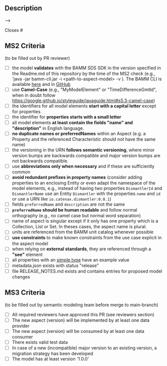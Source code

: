 ## Description
<!-- Please provide a short description about what this PR changes and reference an issue that was initially created to introduce the new aspect model -->

 -->

Closes #

<!-- The MS2 and MS3 criteria are intended for merges to the main-branch. For small bug-fixes or during the model development, for instance, when merging to a feature branch, you may decide to not fill out the checklists. However, we recommend to follow the MS2 checklist during the development. The MS3 checklist becomes relevant for merges to the main-branch. -->
## MS2 Criteria
(to be filled out by PR reviewer)
- [ ] the model **validates** with the BAMM SDS SDK in the version specified in the Readme.md of this repository by the time of the MS2 check  (e.g., 'java -jar bamm-cli.jar -i \<path-to-aspect-model\> -v ). The  BAMM CLI is available [here](https://openmanufacturingplatform.github.io/sds-documentation/sds-developer-guide/dev-snapshot/tooling-guide/bamm-cli.html) and in [GitHub](https://github.com/OpenManufacturingPlatform/sds-sdk/releases)
- [ ] use **Camel-Case** (e.g., "MyModelElement" or "TimeDifferenceGmtId", when in doubt follow https://google.github.io/styleguide/javaguide.html#s5.3-camel-case)
- [ ] the identifiers for all model elements **start with a capital letter** except for properties
- [ ] the identifier for **properties starts with a small letter**
- [ ] all model elements **at least contain the fields "name" and "description"** in English language. 
- [ ] **no duplicate names or preferredNames** within an Aspect (e.g. a Property and the referenced Characteristic should not have the same name)
- [ ] the versioning in the URN **follows semantic versioning**, where minor version bumps are backwards compatible and major version bumps are not backwards compatible. 
- [ ] use **abbreviations only when necessary** and if these are sufficiently common
- [ ] **avoid redundant prefixes in property names** (consider adding properties to an enclosing Entity or even adapt the namespace of the model elements, e.g., instead of having two properties `DismantlerId` and `DismantlerName` use an Entity `Dismantler` with the properties `name` and `id` or use a URN like `io.catenax.dismantler:0.0.1`)
- [ ] fields `preferredName` and `description` are not the same
- [ ] **`preferredName` should be human readable** and follow normal orthography (e.g., no camel case but normal word separation)
- [ ] name of aspect is singular except if it only has one property which is a Collection, List or Set. In theses cases, the aspect name is plural.
- [ ] units are referenced from the BAMM unit catalog whenever possible
- [ ] **use constraints** to make known constraints from the use case explicit in the aspect model 
- [ ] when relying on **external standards**, they are referenced through a **"see"** element
- [ ] all properties with an [simple type](https://openmanufacturingplatform.github.io/sds-documentation/bamm-specification/v1.0.0/datatypes.html) have an example value
- [ ] metadata.json exists with status "release"
- [ ] file RELEASE_NOTES.md exists and contains entries for proposed model changes 

## MS3 Criteria
(to be filled out by semantic modeling team before merge to main-branch)
- [ ] All required reviewers have approved this PR (see reviewers section)
- [ ] The new aspect (version) will be implemented by at least one data provider
- [ ] The new aspect (version) will be consumed by at least one data consumer
- [ ] There exists valid test data
- [ ] In case of a new (incompatible) major version to an existing version, a migration strategy has been developed
- [ ] The model has at least version '1.0.0'
